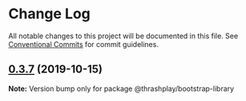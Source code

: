 # Change Log

All notable changes to this project will be documented in this file.
See [Conventional Commits](https://conventionalcommits.org) for commit guidelines.

## [0.3.7](https://github.com/thrashplay/thrashplay-app-creators/compare/@thrashplay/bootstrap-library@0.3.7-next.0...@thrashplay/bootstrap-library@0.3.7) (2019-10-15)

**Note:** Version bump only for package @thrashplay/bootstrap-library
